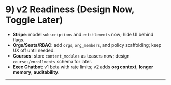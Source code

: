 # 9) v2 Readiness (Design Now, Toggle Later)

* **Stripe**: model `subscriptions` and `entitlements` now; hide UI behind flags.
* **Orgs/Seats/RBAC**: add `orgs`, `org_members`, and policy scaffolding; keep UX off until needed.
* **Courses**: store `content_modules` as teasers now; design `courses`/`enrollments` schema for later.
* **Exec Chatbot**: v1 beta with rate limits; v2 adds **org context**, **longer memory**, **auditability**.

---
